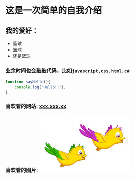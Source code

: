 # 这是一次简单的自我介绍
## 我的爱好：
* 篮球
* 篮球
* 还是篮球

### 业余时间也会敲敲代码，比如`javascript,css,html,c#`
``` javascript
function sayHello(){
    console.log("Hello!!");
}
```
### 喜欢看的网站: [xxx.xxx.xx](www.baidu.com)
### 喜欢看的图片: ![苍老师写真](bird.jpg)